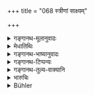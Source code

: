 +++
title = "068 स्त्रीणां साक्ष्यम्"

+++

<details><summary>गङ्गानथ-मूलानुवादः</summary>

—Woman should give evidence for women; and for twice-born persons similar twice-born men, virtuous śūdhas for śūdras, and men of the lowest caste for the lowest men.—(68)
</details>

<details><summary>मेधातिथिः</summary>

यत्र पुमांसाव् अर्थिप्रत्यर्थिनौ तत्र स्त्रीणां साक्ष्यं नास्ति । यत्र तु स्त्रिया सह पुंसः कार्यं स्त्रीणाम् एव चेतरेतरं स्वल्पम्, तत्र भवन्त्य् एव स्त्रियः साक्षिण्यः । न चायं नियमः स्त्रीणां स्त्रिय एव साक्ष्यं कुर्युर् न पुमांसः । केवलं पुंविषये व्यवहारे क्वचिद् एव स्त्रीणां साक्ष्यं यतो "अस्थिरत्वात्" (म्ध् ८.७७) इति हेतुर् उपात्तः । भवन्ति काश्चन स्त्रियो ब्रह्मवादिन्य इव सत्यवादिन्यः स्थिरबुद्धयश् च ।

**द्विजानां सदृशा द्विजाः** । यः प्रमाणतरो द्विजः स विसदृशं शङ्क्यमानप्रमाणभावम् अपि दिशन् साक्ष्ये न श्रद्धेयवचनो भवति । यतस् तथाभूतेन प्रमाणभूत एव द्रष्टव्यः । स हि तस्य सदृशः । सदृशानां हि समानदेशस्थानम्[^२६७] इतरेतरकार्यज्ञत्वं च संभाव्यते । इतरस्य तु तत्प्रदेशसंनिधिर् यत्नेन साध्यः । सदृशयोस् त्व् औचित्यात्[^२६८] सिद्ध एव । एवं हीनस्य हीनगुणो ऽपि सदृशाद् ग्रहीतव्यः । न तूत्कृष्टगुणो न ग्रहीतव्यः । सादृश्यं जात्या शिल्पादिना वा गुणेन क्रियया वा श्रुताध्ययनादिकया समानशीलतया च । एतच् च नातिमहति कार्ये द्रष्टव्यम् । न हि हीनगुणेषु प्रययितता निश्चीयते ।   

**अन्त्यानां** चण्डालश्वपचादीनां तादृशा एव्**आन्त्ययोनयः** । अन्ते भवा अन्त्याः । सा योनिर् उत्पत्तिकारणं येषां इति विग्रहः । प्रदर्शनं चैतत् । ये समाना जातिशिल्पशीलादिभिस् तेषाम् इहानुक्तानाम् अपि वणिक्कारुकुशीलवादीनाम्, हेतोः समानत्वात् ॥ ८.६८ ॥
</details>

<details><summary>गङ्गानथ-भाष्यानुवादः</summary>

In the case where both plaintiff and defendant are males, the evidence of females is not admissible; when however the suit lies between a male and a female, or between two females,—there women do appear as witnesses. But there is no restriction as to women alone—and no men,—being witnesses for women. In fact it is only in suits relating entirely to males that woman are admissible as witnesses only in special cases, since the only reason that is given for excluding women is their fickleness, but there are some women who are as truthful as the best propounded of the Veda and as steady.

‘*For twice-born persons similar twite-born men*’ As for the twice-born person of the higher class, and hence more trustworthy,—he may make certain statements whose veracity may be doubted,—and hence his words are not absolutely reliable. In fact the witness should be one who is accepted by the parties as reliable; and this is possible only when he belongs to the same class; as it is only men of the same class who by reason of living in the same place are expected to know all about one another’s transactions; while for others, it would be difficult to come into sufficiently close proximity with men of the lower strata; which, on the other hand, is always available for men of the same class. Similarly for men of inferior qualities, men of the same kind are to be witnesses; though this does not mean that persons with higher qualifications are not admissible.

The ‘*similarity*’ here meant may be—(*a*) in caste, or (*b*) in occupation, or (*c*) in qualities, or (*d*) in action, such as the studying of the Veda and so forth, or (*e*) in character.

But all this restriction is not meant to be applicable to very important suits; because as a rule much reliability is not found in men with inferior qualifications.

‘*Far men of the lowest class*’—such as the *Caṇḍāla* and the rest—men of the same low class. The compound ‘*antya-yonayaḥ*’ is to be expounded as those who have their *yoni* or origin in the lowermost stratum.

This is meant to be only illustrative. The same rule holds good regarding other classes of people,—such as craftsmen, actors and so forth,—for whom also the *witnesses* should be ‘*similar*’—in caste, occupation, character, etc.; though these have not been mentioned in the text; because the same reason is present in their case also.—(68)
</details>

<details><summary>गङ्गानथ-टिप्पन्यः</summary>

‘*Sadṛśāḥ*’—‘Inhabitants of the same place, of the same caste, same
occupations, same qualifications’ (Medhātithi);—‘of the same caste’
(Kullūka) ‘of the same caste and equally virtuous’ (Govindarāja).

This verse is quoted in *Aparārka* (p. 665);—in *Mitākṣarā* (on
2.68);—in *Smṛtitattva* (II, p. 214);—in *Nṛsiṃhaprasāda* (Vyavahāra, p.
9b);—in *Kṛtyakalpataru*, 30b);—and in *Vīramitrodaya* (Vyavahāra, 47a).
</details>

<details><summary>गङ्गानथ-तुल्य-वाक्यानि</summary>

*Vaśiṣṭha* (16.30).—‘Let the King admit women as witnesses regarding
women; for twice-born men, twice-born men of the same caste; good Śūdras
for Śūdras, and men of low birth for men of the low caste.’

*Yājñavalkya* (2.69).—‘Or all men may be witnesses for all castes.’

*Nārada* (1.153).—‘Among companies of artisans, or guilds of merchants,
artisans or merchants shall be witnesses; and members of an association
among other members of the association; persons living outside, among
those living outside; and women among women.’

*Nārada* (1.156).—‘If in a company of artisans or guilds of merchants,
or in any other association, anyone falls out with his associates, they
should not bo made witnesses against him; for they all are his enemies.’
</details>

<details><summary>भारुचिः</summary>

अर्थव्यवहारेषु स्वस्थवृत्तयः आत्मनो जात्यादिसादृश्येन साक्षिणः स्युः, अर्थप्रयोक्तारो ऽन्ये वार्थसंबन्धिनः । एवं च प्रदर्शनार्थत्वाद् अस्य तापसप्रव्रजितवणिक्कुशीलवगोपालकादीनां सादृश्येन साक्षिणः स्युः । तथा च ऽक्षत्रविट्शूद्रयोनयः" इति सामान्यनिर्देशो ऽयं द्रष्टव्यः । अर्थव्यवहारेभ्यस् त्व् अन्यत्र —
</details>

<details><summary>Bühler</summary>

068	Women should give evidence for women, and for twice-born men twice-born men (of the) same (kind), virtuous Sudras for Sudras, and men of the lowest castes for the lowest.
</details>
